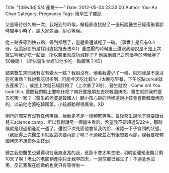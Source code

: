 Title: "[38w3d] 5/4 產檢十一"
Date: 2012-05-04 23:33:00
Author: Yao-An Chan
Category: Pregnancy
Tags: 懷孕生子雜記


<div class='post'>
又是等待很久的一次，我報到的時候，櫃檯都直接貼了一張紙說醫生已經落後看診時間半小時了，請大家包涵、耐心等候。&nbsp; <br /><br />從三點多等到快五點，等到都餓了，量體重還減輕了一磅。（事實上是只有0.4磅，但這家診所是採用直接捨去法XD）量血壓的時候護士還跟我聊說是不是上次醫生叫我少吃一點飯，所以體重就成功減輕了:P  他說他自己之前懷孕的時候胖了50幾磅！（所以醫生曾經叫他少吃一點飯嗎？XD）&nbsp; <br /><br />結果醫生來問我有沒有變大一點？我說沒有，他看我還少了一磅，就問我是不是沒在吃東西？我說我吃很多啊...可能今天吃比較少（太晚吃早餐，下午吃點cereal就去產檢了），或是上次就已經胖夠了（上次重了3磅），醫生就說：Come on! You look thin. 還問我們晚上要吃什麼？剛好要跟朋友去吃韓國烤肉，醫生就問我們要去吃哪一家？（醫生的老婆是韓國人）聽小孩心跳的時候還說小孩會喜歡韓國烤肉的，以前他老婆吃韓國菜，小孩都動得很厲害。XD&nbsp; <br /><br />例行的問完有沒有任何疼痛、胎動是不是一樣頻繁等等。最後醫生說他下週要跟女兒去science camp，所以我得讓另一個醫生看診，希望我不要超過5/22生，那時候就是超過預產期一週了。還說下次見面他會幫我內診，確認一下子宮頸的狀態。（我記得上次醫生不就說這次要內診了嗎？不過我並沒有很想要內診，趕著要吃韓國烤肉不想節外生枝:p）<br /><br />總之我想醫生也覺得現在毫無產兆的我，應該不會太早生吧...明明距離預產期只剩10天了啊！老公的老闆預產期只比我早四天，一週前都已經生了！不過急也沒用，反正我現在能做的也就只有等待啦～</div>

